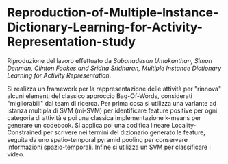 # Reproduction-of-Multiple-Instance-Dictionary-Learning-for-Activity-Representation-study

Riproduzione del lavoro effettuato da *Sabanadesan Umakanthan, Simon Denman, Clinton Fookes and Sridha Sridharan, Multiple Instance Dictionary Learning for Activity
Representation*.

Si realizza un framework per la rappresentazione delle attività per "rinnova" alcuni elementi del classico approccio Bag-Of-Words, considerati "migliorabili" dal team di ricerca.
Per prima cosa si utilizza una variante ad istanza multipla di SVM (mi-SVM) per identificare feature positive per ogni categoria di attività e poi una classica implementazione k-means per generare un codebook.
Si applica poi una codifica lineare Locality-Constrained per scrivere nei termini del dizionario generato le feature, seguita da uno spatio-temporal pyramid pooling per conservare informazioni spazio-temporali.
Infine si utilizza un SVM per classificare i video.
